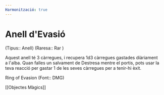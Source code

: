 ```yaml
---
Harmonització: true
---
```

# Anell d'Evasió

(Tipus:: Anell) (Raresa:: Rar )

Aquest anell té 3 càrregues, i recupera 1d3 càrregues gastades diàriament a l'alba. Quan falles un salvament de Destresa mentre el portis, pots usar la teva reacció per gastar 1 de les seves càrregues per a tenir-hi èxit.

Ring of Evasion (Font:: DMG)

[[Objectes Màgics]]